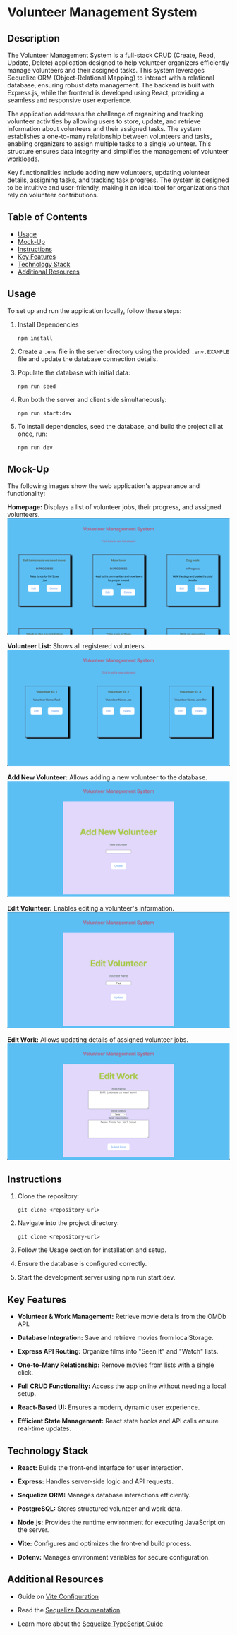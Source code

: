 # Volunteer Management System

## Description

The Volunteer Management System is a full-stack CRUD (Create, Read, Update, Delete) application designed to help volunteer organizers efficiently manage volunteers and their assigned tasks. This system leverages Sequelize ORM (Object-Relational Mapping) to interact with a relational database, ensuring robust data management. The backend is built with Express.js, while the frontend is developed using React, providing a seamless and responsive user experience.

The application addresses the challenge of organizing and tracking volunteer activities by allowing users to store, update, and retrieve information about volunteers and their assigned tasks. The system establishes a one-to-many relationship between volunteers and tasks, enabling organizers to assign multiple tasks to a single volunteer. This structure ensures data integrity and simplifies the management of volunteer workloads.

Key functionalities include adding new volunteers, updating volunteer details, assigning tasks, and tracking task progress. The system is designed to be intuitive and user-friendly, making it an ideal tool for organizations that rely on volunteer contributions.

## Table of Contents

- [Usage](#usage)
- [Mock-Up](#mock-up)
- [Instructions](#instructions)
- [Key Features](#key-features)
- [Technology Stack](#technology-stack)
- [Additional Resources](#additional-resources)

## Usage

To set up and run the application locally, follow these steps:

1. Install Dependencies

    ```
    npm install
    ```

2. Create a `.env` file in the server directory using the provided `.env.EXAMPLE` file and update the database connection details.

3. Populate the database with initial data:

    ```
    npm run seed
    ```

4. Run both the server and client side simultaneously:

    ```
    npm run start:dev
    ```

5. To install dependencies, seed the database, and build the project all at once, run:

    ```
    npm run dev
    ```

## Mock-Up

The following images show the web application's appearance and functionality:

**Homepage:** Displays a list of volunteer jobs, their progress, and assigned volunteers.
![The volunteer management system's homepage displays the list of volunteer job, their progress, and the volunteer assigned to each particular job.](./images/13-01-vms_homepage.png)

**Volunteer List:** Shows all registered volunteers.
![After clicking on See All Volunteers, a list of volunteers is displayed.](./images/13-02-vms_volunteers-list.png)

**Add New Volunteer:** Allows adding a new volunteer to the database.
![After clicking on Add New Volunteer, the user is sent to an Add New Volunteer Form, where they can add a new volunteer's name.](./images/13-03-vms_add-volunteer.png)

**Edit Volunteer:** Enables editing a volunteer's information.
![After clicking on the Edit button for a volunteer, their name can be updated to correct for any spelling errors.](./images/13-04-vms_edit-volunteer.png)

**Edit Work:** Allows updating details of assigned volunteer jobs.
![After clicking on the Edit button for a volunteer job, the specific work information can be updated as needed.](./images/13-05-vms_edit-work.png)

## Instructions

1. Clone the repository:

    ```
    git clone <repository-url>
    ```

2. Navigate into the project directory:

    ```
    git clone <repository-url>
    ```

3. Follow the Usage section for installation and setup.

4. Ensure the database is configured correctly.

5. Start the development server using npm run start:dev.

## Key Features

- **Volunteer & Work Management:** Retrieve movie details from the OMDb API.

- **Database Integration:** Save and retrieve movies from localStorage.

- **Express API Routing:** Organize films into "Seen It" and "Watch" lists.

- **One-to-Many Relationship:** Remove movies from lists with a single click.

- **Full CRUD Functionality:** Access the app online without needing a local setup.

- **React-Based UI:** Ensures a modern, dynamic user experience.

- **Efficient State Management:** React state hooks and API calls ensure real-time updates.

## Technology Stack

- **React:** Builds the front-end interface for user interaction.

- **Express:** Handles server-side logic and API requests.

- **Sequelize ORM:** Manages database interactions efficiently.

- **PostgreSQL:** Stores structured volunteer and work data.

- **Node.js:** Provides the runtime environment for executing JavaScript on the server.

- **Vite:** Configures and optimizes the front-end build process.

- **Dotenv:** Manages environment variables for secure configuration.

## Additional Resources

- Guide on [Vite Configuration](https://vitejs.dev/config/)

- Read the [Sequelize Documentation](https://sequelize.org/)

- Learn more about the [Sequelize TypeScript Guide](https://sequelize.org/docs/v6/other-topics/typescript/)

